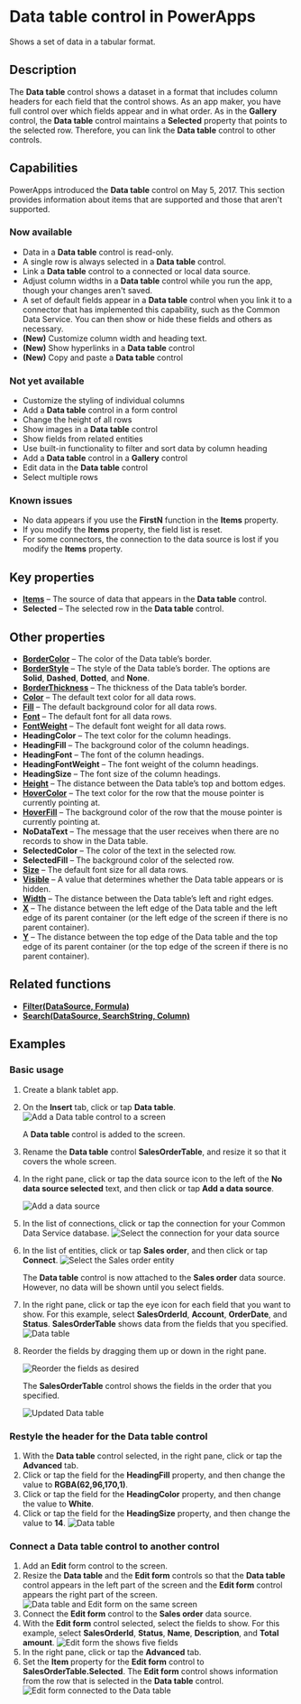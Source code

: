 <properties
	pageTitle="Data table control in PowerApps"
	description="This topic provides information about the Data table control in Microsoft PowerApps."
	services="powerapps"
	documentationCenter="na"
	authors="jasongre"
	manager="kfend"
	editor=""
	tags=""/>

<tags
   ms.service="powerapps"
   ms.devlang="na"
   ms.topic="article"
   ms.tgt_pltfrm="na"
   ms.workload="na"
   ms.date="05/30/2017"
   ms.author="kfend"/>
   
# Data table control in PowerApps

Shows a set of data in a tabular format.

## Description
The **Data table** control shows a dataset in a format that includes column headers for each field that the control shows. As an app maker, you have full control over which fields appear and in what order. As in the **Gallery** control, the **Data table** control maintains a **Selected** property that points to the selected row. Therefore, you can link the **Data table** control to other controls.

## Capabilities  
PowerApps introduced the **Data table** control on May 5, 2017. This section provides information about items that are supported and those that aren't supported.

### Now available
- Data in a **Data table** control is read-only.
- A single row is always selected in a **Data table** control.
- Link a **Data table** control to a connected or local data source.
- Adjust column widths in a **Data table** control while you run the app, though your changes aren't saved.
- A set of default fields appear in a **Data table** control when you link it to a connector that has implemented this capability, such as the Common Data Service. You can then show or hide these fields and others as necessary.
- **(New)** Customize column width and heading text.
- **(New)** Show hyperlinks in a **Data table** control
- **(New)** Copy and paste a **Data table** control

### Not yet available
- Customize the styling of individual columns
- Add a **Data table** control in a form control
- Change the height of all rows
- Show images in a **Data table** control
- Show fields from related entities
- Use built-in functionality to filter and sort data by column heading
- Add a **Data table** control in a **Gallery** control
- Edit data in the **Data table** control
- Select multiple rows

### Known issues
- No data appears if you use the **FirstN** function in the **Items** property.
- If you modify the **Items** property, the field list is reset.
- For some connectors, the connection to the data source is lost if you modify the **Items** property.
 
## Key properties

+ [**Items**](https://powerapps.microsoft.com/en-us/tutorials/properties-core/ "Items") – The source of data that appears in the **Data table** control.
+ **Selected** – The selected row in the **Data table** control.

## Other properties

+ [**BorderColor**](https://powerapps.microsoft.com/en-us/tutorials/properties-color-border/ "BorderColor") – The color of the Data table’s border.
+ [**BorderStyle**](https://powerapps.microsoft.com/en-us/tutorials/properties-color-border/ "BorderStyle") – The style of the Data table’s border. The options are **Solid**, **Dashed**, **Dotted**, and **None**.
+ [**BorderThickness**](https://powerapps.microsoft.com/en-us/tutorials/properties-color-border/ "BorderThickness") – The thickness of the Data table’s border.
+ [**Color**](https://powerapps.microsoft.com/en-us/tutorials/properties-color-border/ "Color") – The default text color for all data rows.
+ [**Fill**](https://powerapps.microsoft.com/en-us/tutorials/properties-color-border/ "Fill") – The default background color for all data rows.
+ [**Font**](https://powerapps.microsoft.com/en-us/tutorials/properties-text/ "Font") – The default font for all data rows.
+ [**FontWeight**](https://powerapps.microsoft.com/en-us/tutorials/properties-text/ "FontWeight") – The default font weight for all data rows.
+ **HeadingColor** – The text color for the column headings.
+ **HeadingFill** – The background color of the column headings.
+ **HeadingFont** – The font of the column headings.
+ **HeadingFontWeight** – The font weight of the column headings.
+ **HeadingSize** – The font size of the column headings.
+ [**Height**](https://powerapps.microsoft.com/en-us/tutorials/properties-size-location/ "Height") – The distance between the Data table’s top and bottom edges.
+ [**HoverColor**](https://powerapps.microsoft.com/en-us/tutorials/properties-color-border/ "HoverColor") – The text color for the row that the mouse pointer is currently pointing at.
+ [**HoverFill**](https://powerapps.microsoft.com/en-us/tutorials/properties-color-border/ "HoverFill") – The background color of the row that the mouse pointer is currently pointing at.
+ **NoDataText** – The message that the user receives when there are no records to show in the Data table.
+ **SelectedColor** – The color of the text in the selected row.
+ **SelectedFill** – The background color of the selected row.
+ [**Size**](https://powerapps.microsoft.com/en-us/tutorials/properties-text/ "Size") – The default font size for all data rows.
+ [**Visible**](https://powerapps.microsoft.com/en-us/tutorials/properties-core/ "Visible") – A value that determines whether the Data table appears or is hidden.
+ [**Width**](https://powerapps.microsoft.com/en-us/tutorials/properties-size-location/ "Width") – The distance between the Data table’s left and right edges.
+ [**X**](https://powerapps.microsoft.com/en-us/tutorials/properties-size-location/ "X") – The distance between the left edge of the Data table and the left edge of its parent container (or the left edge of the screen if there is no parent container).
+ [**Y**](https://powerapps.microsoft.com/en-us/tutorials/properties-size-location/ "Y") – The distance between the top edge of the Data table and the top edge of its parent container (or the top edge of the screen if there is no parent container).

## Related functions

+ [**Filter(DataSource, Formula)**](https://powerapps.microsoft.com/en-us/tutorials/function-filter-lookup/ "Filter(DataSource, Formula)")
+ [**Search(DataSource, SearchString, Column)**](https://powerapps.microsoft.com/en-us/tutorials/function-filter-lookup/ "Search(DataSource, SearchString, Column)")

## Examples
### Basic usage

1. Create a blank tablet app.
2. On the **Insert** tab, click or tap **Data table**.
	![Add a Data table control to a screen](Media/insertDataTable.png "Add a Data table control to a screen")
   
   	A **Data table** control is added to the screen.

3. Rename the **Data table** control **SalesOrderTable**, and resize it so that it covers the whole screen.
4. In the right pane, click or tap the data source icon to the left of the **No data source selected** text, and then click or tap **Add a data source**.

	![Add a data source](Media/addDataToDataTable.png "Add a data source")

5. In the list of connections, click or tap the connection for your Common Data Service database.
	![Select the connection for your data source](Media/chooseCDSDataTable.png "Select your data connection")

6. In the list of entities, click or tap **Sales order**, and then click or tap **Connect**.
  	![Select the **Sales order** entity](Media/chooseSODataTable.png "Select the Sales order entity")
   
	The **Data table** control is now attached to the **Sales order** data source. However, no data will be shown until you select fields.

7. In the right pane, click or tap the eye icon for each field that you want to show. For this example, select **SalesOrderId**, **Account**, **OrderDate**, and **Status**.
	**SalesOrderTable** shows data from the fields that you specified.
	![Data table](Media/preOrderDataTable.png "Data table")

8. Reorder the fields by dragging them up or down in the right pane.

	![Reorder the fields as desired](Media/fieldReorderDataTable.png "Reorder the fields")
  
  	The **SalesOrderTable** control shows the fields in the order that you specified. 
  
	![Updated Data table](Media/postOrderDataTable.png "Updated Data table")

### Restyle the header for the **Data table** control

1. With the **Data table** control selected, in the right pane, click or tap the **Advanced** tab.
2. Click or tap the field for the **HeadingFill** property, and then change the value to **RGBA(62,96,170,1)**.
3. Click or tap the field for the **HeadingColor** property, and then change the value to **White**.
4. Click or tap the field for the **HeadingSize** property, and then change the value to **14**.
	![Data table](Media/restyledDataTable.png "Data table")

### Connect a **Data table** control to another control

1. Add an **Edit** form control to the screen.
2. Resize the **Data table** and the **Edit form** controls so that the **Data table** control appears in the left part of the screen and the **Edit form** control appears the right part of the screen.
	![Data table and **Edit** form on the same screen](Media/dataTableEmptyForm.png "Data table and Edit form on the same screen")
3. Connect the **Edit form** control to the **Sales order** data source.
4. With the **Edit form** control selected, select the fields to show. For this example, select **SalesOrderId**, **Status**, **Name**, **Description**, and **Total amount**.
	![**Edit** form the shows five fields](Media/dataTableDisconnectedForm.png "Edit form that shows five fields")
5. In the right pane, click or tap the **Advanced** tab.
6. Set the **Item** property for the **Edit form** control to **SalesOrderTable.Selected**. The **Edit form** control shows information from the row that is selected in the **Data table** control.
	![**Edit** form connected to the Data table](Media/connectedFormDataTable.png "Edit form connected to the Data table")
